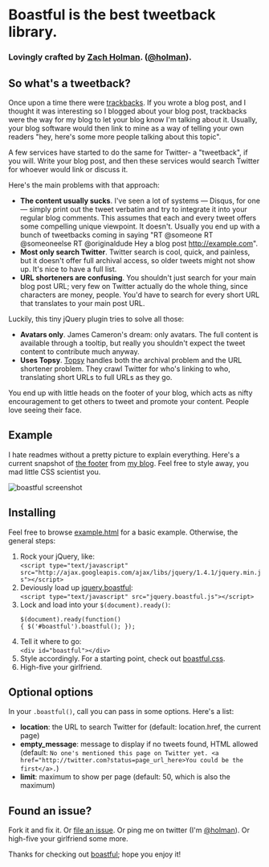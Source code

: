 # Boastful is the best tweetback library.
### Lovingly crafted by [Zach Holman](http://zachholman.com). ([@holman](http://twitter.com/holman)).

## So what's a tweetback?

Once upon a time there were [trackbacks](http://en.wikipedia.org/wiki/Trackback). If you wrote a blog post, and I thought it was interesting so I blogged about your blog post, trackbacks were the way for my blog to let your blog know I'm talking about it. Usually, your blog software would then link to mine as a way of telling your own readers "hey, here's some more people talking about this topic".

A few services have started to do the same for Twitter- a "tweetback", if you will. Write your blog post, and then these services would search Twitter for whoever would link or discuss it.

Here's the main problems with that approach:

- **The content usually sucks**. I've seen a lot of systems — Disqus, for one — simply print out the tweet verbatim and try to integrate it into your regular blog comments. This assumes that each and every tweet offers some compelling unique viewpoint. It doesn't. Usually you end up with a bunch of tweetbacks coming in saying "RT @someone RT @someoneelse RT @originaldude Hey a blog post http://example.com".
- **Most only search Twitter**. Twitter search is cool, quick, and painless, but it doesn't offer full archival access, so older tweets might not show up. It's nice to have a full list.
- **URL shorteners are confusing**. You shouldn't just search for your main blog post URL; very few on Twitter actually do the whole thing, since characters are money, people. You'd have to search for every short URL that translates to your main post URL.

Luckily, this tiny jQuery plugin tries to solve all those:

- **Avatars only**. James Cameron's dream: only avatars. The full content is available through a tooltip, but really you shouldn't expect the tweet content to contribute much anyway.
- **Uses Topsy**. [Topsy](http://topsy.com) handles both the archival problem and the URL shortener problem. They crawl Twitter for who's linking to who, translating short URLs to full URLs as they go.

You end up with little heads on the footer of your blog, which acts as nifty encouragement to get others to tweet and promote your content. People love seeing their face.

## Example

I hate readmes without a pretty picture to explain everything. Here's a current snapshot of [the footer](http://zachholman.com/2010/02/the-future-of-itunes/) from [my blog](http://zachholman.com). Feel free to style away, you mad little CSS scientist you.

![boastful screenshot](http://files.droplr.com/files/11322372/oO5q.jquery.boastful.png)

## Installing

Feel free to browse [example.html](http://github.com/holman/boastful/tree/master/example.html) for a basic example. Otherwise, the general steps:

1. Rock your jQuery, like:<br />
`<script type="text/javascript" src="http://ajax.googleapis.com/ajax/libs/jquery/1.4.1/jquery.min.js"></script>`
2. Deviously load up [jquery.boastful](http://github.com/holman/boastful/tree/master/jquery.boastful.js):<br />
`<script type="text/javascript" src="jquery.boastful.js"></script>`
3. Lock and load into your `$(document).ready()`:<pre><code>$(document).ready(function() {
   $('#boastful').boastful();
});</code></pre>
4. Tell it where to go:<br />`<div id="boastful"></div>`
5. Style accordingly. For a starting point, check out [boastful.css](http://github.com/holman/boastful/tree/master/boastful.css).
6. High-five your girlfriend.

## Optional options

In your `.boastful()`, call you can pass in some options. Here's a list:

- **location**: the URL to search Twitter for (default: location.href, the current page)
- **empty_message**: message to display if no tweets found, HTML allowed (default: `No one's mentioned this page on Twitter yet. <a href="http://twitter.com?status=page_url_here>You could be the first</a>.`)
- **limit**: maximum to show per page (default: 50, which is also the maximum)

## Found an issue?

Fork it and fix it. Or [file an issue](http://github.com/holman/boastful/issues). Or ping me on twitter (I'm [@holman](http://twitter.com/holman)). Or high-five your girlfriend some more.

Thanks for checking out [boastful](http://github.com/holman/boastful); hope you enjoy it!